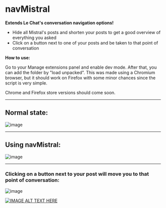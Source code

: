 # navMistral

**Extends Le Chat's conversation navigation options!**

- Hide all Mistral's posts and shorten your posts to get a good overview of everything you asked
- Click on a button next to one of your posts and be taken to that point of conversation

**How to use:**

Go to your Manage extensions panel and enable dev mode. After that, you can add the folder by "load unpacked". This was made using a Chromium browser, but it should work on Firefox with some minor chances since the script is very simple.

Chrome and Firefox store versions should come soon.

---

## Normal state:
![image](https://github.com/user-attachments/assets/2733bced-7107-4195-97d1-099193a03e27)

---

## Using navMistral:
![image](https://github.com/user-attachments/assets/74d8535e-aec2-48f2-adbd-a5960150c8af)

---

### Clicking on a button next to your post will move you to that point of conversation:
![image](https://github.com/user-attachments/assets/e29a4233-decd-4e83-8b26-2eaa142bc89f)

[![IMAGE ALT TEXT HERE](https://img.youtube.com/vi/f4_AUC7FLBg/0.jpg)](https://www.youtube.com/watch?v=f4_AUC7FLBg)



